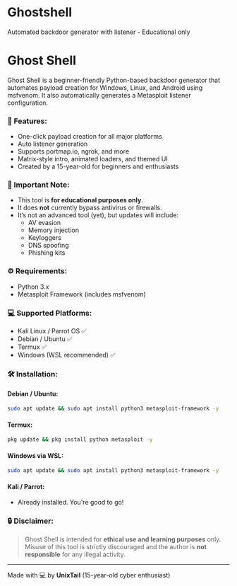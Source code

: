 # Ghostshell
Automated backdoor generator with listener - Educational only
# Ghost Shell

Ghost Shell is a beginner-friendly Python-based backdoor generator that automates payload creation for Windows, Linux, and Android using msfvenom. It also automatically generates a Metasploit listener configuration.

### 🚀 Features:
- One-click payload creation for all major platforms
- Auto listener generation
- Supports portmap.io, ngrok, and more
- Matrix-style intro, animated loaders, and themed UI
- Created by a 15-year-old for beginners and enthusiasts

### 📌 Important Note:
- This tool is **for educational purposes only**.
- It does **not** currently bypass antivirus or firewalls.
- It’s not an advanced tool (yet), but updates will include:
  - AV evasion
  - Memory injection
  - Keyloggers
  - DNS spoofing
  - Phishing kits

### ⚙️ Requirements:
- Python 3.x
- Metasploit Framework (includes msfvenom)

### 💻 Supported Platforms:
- Kali Linux / Parrot OS ✅
- Debian / Ubuntu ✅
- Termux ✅
- Windows (WSL recommended) ✅

### 🛠 Installation:

#### Debian / Ubuntu:
```bash
sudo apt update && sudo apt install python3 metasploit-framework -y
```

#### Termux:
```bash
pkg update && pkg install python metasploit -y
```

#### Windows via WSL:
```bash
sudo apt update && sudo apt install python3 metasploit-framework -y
```

#### Kali / Parrot:
- Already installed. You're good to go!

### 🔒 Disclaimer:
> Ghost Shell is intended for **ethical use and learning purposes** only. 
> Misuse of this tool is strictly discouraged and the author is **not responsible** for any illegal activity.

---
Made with 💻 by **UnixTail** (15-year-old cyber enthusiast)
